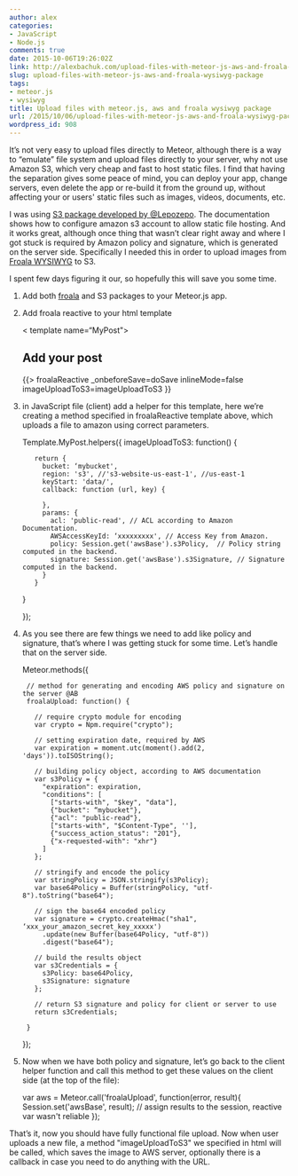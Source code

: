 ```yaml
---
author: alex
categories:
- JavaScript
- Node.js
comments: true
date: 2015-10-06T19:26:02Z
link: http://alexbachuk.com/upload-files-with-meteor-js-aws-and-froala-wysiwyg-package/
slug: upload-files-with-meteor-js-aws-and-froala-wysiwyg-package
tags:
- meteor.js
- wysiwyg
title: Upload files with meteor.js, aws and froala wysiwyg package
url: /2015/10/06/upload-files-with-meteor-js-aws-and-froala-wysiwyg-package/
wordpress_id: 908
---
```


It’s not very easy to upload files directly to Meteor, although there is a way to “emulate” file system and upload files directly to your server, why not use Amazon S3, which very cheap and fast to host static files. I find that having the separation gives some peace of mind, you can deploy your app, change servers, even delete the app or re-build it from the ground up, without affecting your or users' static files such as images, videos, documents, etc.

I was using [S3 package developed by @Lepozepo](https://github.com/Lepozepo/S3).  The documentation shows how to configure amazon s3 account to allow static file hosting. And it works great, although once thing that wasn’t clear right away and where I got stuck is required by Amazon policy and signature, which is generated on the server side. Specifically I needed this in order to upload images from [Froala WYSIWYG](https://www.froala.com/wysiwyg-editor) to S3.

I spent few days figuring it our, so hopefully this will save you some time.

1. Add both [froala](https://github.com/froala/froala-reactive/) and S3 packages to your Meteor.js app.
2. Add froala reactive to your html template

    
    
    < template name=“MyPost">
      <h2>Add your post</h2 >
      {{> froalaReactive
            _onbeforeSave=doSave
            inlineMode=false
            imageUploadToS3=imageUploadToS3
      }}
    </template >
    



3. in JavaScript file (client) add a helper for this template, here we’re creating a method specified in froalaReactive template above, which uploads a file to amazon using correct  parameters.


    
    
    Template.MyPost.helpers({
      imageUploadToS3: function() {
    
          return {
            bucket: ‘mybucket',
            region: 's3', //'s3-website-us-east-1', //us-east-1
            keyStart: 'data/',
            callback: function (url, key) {
    
            },
            params: {
              acl: 'public-read', // ACL according to Amazon Documentation.
              AWSAccessKeyId: ‘xxxxxxxxx', // Access Key from Amazon.
              policy: Session.get('awsBase').s3Policy,  // Policy string computed in the backend.
              signature: Session.get('awsBase').s3Signature, // Signature computed in the backend.
            }
          }
    
      }
    
    });
    



4. As you see there are few things we need to add like policy and signature, that’s where I was getting stuck for some time. Let’s handle that on the server side.

    
    
    Meteor.methods({
    
        // method for generating and encoding AWS policy and signature on the server @AB
        froalaUpload: function() {
    
          // require crypto module for encoding
          var crypto = Npm.require("crypto");
    
          // setting expiration date, required by AWS
          var expiration = moment.utc(moment().add(2, 'days')).toISOString();
    
          // building policy object, according to AWS documentation
          var s3Policy = {
            "expiration": expiration,
            "conditions": [
              ["starts-with", "$key", "data"],
              {"bucket": “mybucket"},
              {"acl": "public-read"},
              ["starts-with", "$Content-Type", ''],
              {"success_action_status": "201"},
              {"x-requested-with": "xhr"}
            ]
          };
    
          // stringify and encode the policy
          var stringPolicy = JSON.stringify(s3Policy);
          var base64Policy = Buffer(stringPolicy, "utf-8").toString("base64");
    
          // sign the base64 encoded policy
          var signature = crypto.createHmac("sha1", ‘xxx_your_amazon_secret_key_xxxxx')
            .update(new Buffer(base64Policy, "utf-8"))
            .digest("base64");
    
          // build the results object
          var s3Credentials = {
            s3Policy: base64Policy,
            s3Signature: signature
          };
    
          // return S3 signature and policy for client or server to use
          return s3Credentials;
    
        }
    
    });
    



5. Now when we have both policy and signature, let’s go back to the client helper function and call this method to get these values on the client side (at the top of the file):

    
    
    var aws = Meteor.call('froalaUpload', function(error, result){
      Session.set('awsBase', result); // assign results to the session, reactive var wasn't reliable
    });
    



That’s it, now you should have fully functional file upload. Now when user uploads a new file, a method "imageUploadToS3" we specified in html will be called, which saves the image to AWS server, optionally there is a callback in case you need to do anything with the URL. 
